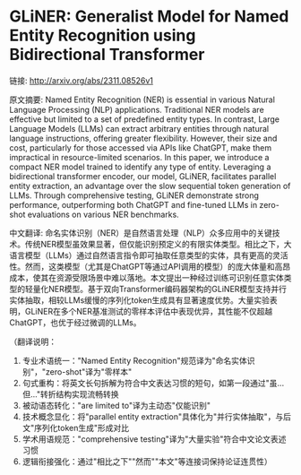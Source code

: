 # GLiNER: Generalist Model for Named Entity Recognition using Bidirectional Transformer

链接: http://arxiv.org/abs/2311.08526v1

原文摘要:
Named Entity Recognition (NER) is essential in various Natural Language
Processing (NLP) applications. Traditional NER models are effective but limited
to a set of predefined entity types. In contrast, Large Language Models (LLMs)
can extract arbitrary entities through natural language instructions, offering
greater flexibility. However, their size and cost, particularly for those
accessed via APIs like ChatGPT, make them impractical in resource-limited
scenarios. In this paper, we introduce a compact NER model trained to identify
any type of entity. Leveraging a bidirectional transformer encoder, our model,
GLiNER, facilitates parallel entity extraction, an advantage over the slow
sequential token generation of LLMs. Through comprehensive testing, GLiNER
demonstrate strong performance, outperforming both ChatGPT and fine-tuned LLMs
in zero-shot evaluations on various NER benchmarks.

中文翻译:
命名实体识别（NER）是自然语言处理（NLP）众多应用中的关键技术。传统NER模型虽效果显著，但仅能识别预定义的有限实体类型。相比之下，大语言模型（LLMs）通过自然语言指令即可抽取任意类型的实体，具有更高的灵活性。然而，这类模型（尤其是ChatGPT等通过API调用的模型）的庞大体量和高昂成本，使其在资源受限场景中难以落地。本文提出一种经过训练可识别任意实体类型的轻量化NER模型。基于双向Transformer编码器架构的GLiNER模型支持并行实体抽取，相较LLMs缓慢的序列化token生成具有显著速度优势。大量实验表明，GLiNER在多个NER基准测试的零样本评估中表现优异，其性能不仅超越ChatGPT，也优于经过微调的LLMs。

（翻译说明：
1. 专业术语统一："Named Entity Recognition"规范译为"命名实体识别"，"zero-shot"译为"零样本"
2. 句式重构：将英文长句拆解为符合中文表达习惯的短句，如第一段通过"虽...但..."转折结构实现流畅转换
3. 被动语态转化："are limited to"译为主动态"仅能识别"
4. 技术概念显化：将"parallel entity extraction"具体化为"并行实体抽取"，与后文"序列化token生成"形成对比
5. 学术用语规范："comprehensive testing"译为"大量实验"符合中文论文表述习惯
6. 逻辑衔接强化：通过"相比之下""然而""本文"等连接词保持论证连贯性）
